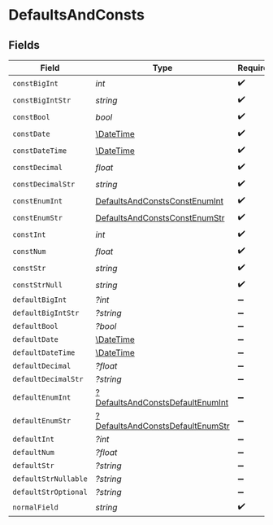# DefaultsAndConsts


## Fields

| Field                                                                                      | Type                                                                                       | Required                                                                                   | Description                                                                                |
| ------------------------------------------------------------------------------------------ | ------------------------------------------------------------------------------------------ | ------------------------------------------------------------------------------------------ | ------------------------------------------------------------------------------------------ |
| `constBigInt`                                                                              | *int*                                                                                      | :heavy_check_mark:                                                                         | N/A                                                                                        |
| `constBigIntStr`                                                                           | *string*                                                                                   | :heavy_check_mark:                                                                         | N/A                                                                                        |
| `constBool`                                                                                | *bool*                                                                                     | :heavy_check_mark:                                                                         | N/A                                                                                        |
| `constDate`                                                                                | [\DateTime](https://www.php.net/manual/en/class.datetime.php)                              | :heavy_check_mark:                                                                         | N/A                                                                                        |
| `constDateTime`                                                                            | [\DateTime](https://www.php.net/manual/en/class.datetime.php)                              | :heavy_check_mark:                                                                         | N/A                                                                                        |
| `constDecimal`                                                                             | *float*                                                                                    | :heavy_check_mark:                                                                         | N/A                                                                                        |
| `constDecimalStr`                                                                          | *string*                                                                                   | :heavy_check_mark:                                                                         | N/A                                                                                        |
| `constEnumInt`                                                                             | [DefaultsAndConstsConstEnumInt](../../models/shared/DefaultsAndConstsConstEnumInt.md)      | :heavy_check_mark:                                                                         | N/A                                                                                        |
| `constEnumStr`                                                                             | [DefaultsAndConstsConstEnumStr](../../models/shared/DefaultsAndConstsConstEnumStr.md)      | :heavy_check_mark:                                                                         | N/A                                                                                        |
| `constInt`                                                                                 | *int*                                                                                      | :heavy_check_mark:                                                                         | N/A                                                                                        |
| `constNum`                                                                                 | *float*                                                                                    | :heavy_check_mark:                                                                         | N/A                                                                                        |
| `constStr`                                                                                 | *string*                                                                                   | :heavy_check_mark:                                                                         | N/A                                                                                        |
| `constStrNull`                                                                             | *string*                                                                                   | :heavy_check_mark:                                                                         | N/A                                                                                        |
| `defaultBigInt`                                                                            | *?int*                                                                                     | :heavy_minus_sign:                                                                         | N/A                                                                                        |
| `defaultBigIntStr`                                                                         | *?string*                                                                                  | :heavy_minus_sign:                                                                         | N/A                                                                                        |
| `defaultBool`                                                                              | *?bool*                                                                                    | :heavy_minus_sign:                                                                         | N/A                                                                                        |
| `defaultDate`                                                                              | [\DateTime](https://www.php.net/manual/en/class.datetime.php)                              | :heavy_minus_sign:                                                                         | N/A                                                                                        |
| `defaultDateTime`                                                                          | [\DateTime](https://www.php.net/manual/en/class.datetime.php)                              | :heavy_minus_sign:                                                                         | N/A                                                                                        |
| `defaultDecimal`                                                                           | *?float*                                                                                   | :heavy_minus_sign:                                                                         | N/A                                                                                        |
| `defaultDecimalStr`                                                                        | *?string*                                                                                  | :heavy_minus_sign:                                                                         | N/A                                                                                        |
| `defaultEnumInt`                                                                           | [?DefaultsAndConstsDefaultEnumInt](../../models/shared/DefaultsAndConstsDefaultEnumInt.md) | :heavy_minus_sign:                                                                         | N/A                                                                                        |
| `defaultEnumStr`                                                                           | [?DefaultsAndConstsDefaultEnumStr](../../models/shared/DefaultsAndConstsDefaultEnumStr.md) | :heavy_minus_sign:                                                                         | N/A                                                                                        |
| `defaultInt`                                                                               | *?int*                                                                                     | :heavy_minus_sign:                                                                         | N/A                                                                                        |
| `defaultNum`                                                                               | *?float*                                                                                   | :heavy_minus_sign:                                                                         | N/A                                                                                        |
| `defaultStr`                                                                               | *?string*                                                                                  | :heavy_minus_sign:                                                                         | N/A                                                                                        |
| `defaultStrNullable`                                                                       | *?string*                                                                                  | :heavy_minus_sign:                                                                         | N/A                                                                                        |
| `defaultStrOptional`                                                                       | *?string*                                                                                  | :heavy_minus_sign:                                                                         | N/A                                                                                        |
| `normalField`                                                                              | *string*                                                                                   | :heavy_check_mark:                                                                         | N/A                                                                                        |